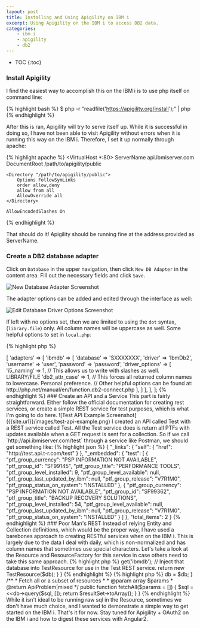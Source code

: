 ```yaml
---
layout: post
title: Installing and Using Apigility on IBM i
excerpt: Using Apigility on the IBM i to access DB2 data.
categories:
    - ibm i
    - apigility
    - db2
---
```


* TOC
{:toc}

### Install Apigility

I find the easiest way to accomplish this on the IBM i is to use php itself on command line:

{% highlight bash %}
$ php -r "readfile('https://apigility.org/install');" | php
{% endhighlight %}

After this is ran, Apigility will try to serve itself up. While it is successful in doing so, I have not been able
to visit Apigility without errors when it is running this way on the IBM i. Therefore, I set it up normally through
apache:

{% highlight apache %}
<VirtualHost *:80>
    ServerName api.ibmiserver.com
    DocumentRoot /path/to/apigility/public

    <Directory "/path/to/apigility/public">
        Options FollowSymLinks
        order allow,deny
        allow from all
        AllowOverride all
    </Directory>

    AllowEncodedSlashes On
</VirtualHost>
{% endhighlight %}

That should do it! Apigility should be running fine at the address provided as ServerName.

### Create a DB2 database adapter

Click on `Database` in the upper navigation, then click `New DB Adapter` in the content area.
Fill out the necessary fields and click `Save`.

![New Database Adapter Screenshot]({{site.url}}/images/new-database-adapter.png)

The adapter options can be added and edited through the interface as well:

![Edit Database Driver Options Screenshot]({{site.url}}/images/edit-database-driver-options.png)

If left with no options set, then we are limited to using the `dot` syntax, (`library.file`) only. All column names
will be uppercase as well. Some helpful options to set in `local.php`:

{% highlight php %}
<?php
// config/autoload/local.php
return [
    'db' => [
        'adapters' => [
            'ibmdb' => [
                'database' => 'SXXXXXXX',
                'driver' => 'IbmDb2',
                'username' => 'user',
                'password' => 'password',
                'driver_options' => [
                    'i5_naming' => 1, // This allows us to write with slashes as well. LIBRARY/FILE
                    'db2_attr_case' => 1, // This forces all returned column names to lowercase. Personal preference.
                    // Other helpful options can be found at: http://php.net/manual/en/function.db2-connect.php
                ],
            ]
        ],
    ],
];
{% endhighlight %}

### Create an API and a Service

This part is fairly straightforward. Either follow the official documentation for creating rest services, or create
a simple REST service for test purposes, which is what I'm going to do here.

![Test API Example Screenshot]({{site.url}}/images/test-api-example.png)

I created an API called Test with a REST service called Test. All the Test service does is return all PTFs with
updates available when a GET request is sent for a collection.

So if we call `http://api.ibmiserver.com/test` through a service like Postman, we should get something like:

{% highlight json %}
{
  "_links": {
    "self": {
      "href": "http://test.api.t-r.com/test"
    }
  },
  "_embedded": {
    "test": [
      {
        "ptf_group_currency": "PSP INFORMATION NOT AVAILABLE",
        "ptf_group_id": "SF99145",
        "ptf_group_title": "PERFORMANCE TOOLS",
        "ptf_group_level_installed": 9,
        "ptf_group_level_available": null,
        "ptf_group_last_updated_by_ibm": null,
        "ptf_group_release": "V7R1M0",
        "ptf_group_status_on_system": "INSTALLED"
      },
      {
        "ptf_group_currency": "PSP INFORMATION NOT AVAILABLE",
        "ptf_group_id": "SF99362",
        "ptf_group_title": "BACKUP RECOVERY SOLUTIONS",
        "ptf_group_level_installed": 54,
        "ptf_group_level_available": null,
        "ptf_group_last_updated_by_ibm": null,
        "ptf_group_release": "V7R1M0",
        "ptf_group_status_on_system": "INSTALLED"
      }
    ]
  },
  "total_items": 2
}
{% endhighlight %}

### Poor Man's REST

Instead of relying Entity and Collection definitions, which would be the proper way, I have used a barebones approach
to creating RESTful services when on the IBM i. This is largely due to the data I deal with daily, which is
non-normalized and has column names that sometimes use special characters. Let's take a look at the
Resource and ResourceFactory for this service in case others need to take this same approach.

{% highlight php %}
<?php
// module/Test/src/V1/Rest/Test/TestResourceFactory.php
namespace Test\V1\Rest\Test;

class TestResourceFactory
{
    /**
     * This is so PHPStorm knows what type of Object $services is.
     * @param \Zend\ServiceManager\ServiceManager $services
     * @return TestResource
     */
    public function __invoke($services)
    {
        // Grab the ibmdb service we created earlier to define our database
        $db = $services->get('ibmdb');

        // Inject that database into TestResource for use in the Test REST service.
        return new TestResource($db);
    }
}
{% endhighlight %}

{% highlight php %}
<?php
// module/Test/src/V1/Rest/Test/TestResource.php
namespace Test\V1\Rest\Test;

use ZF\ApiProblem\ApiProblem;
use ZF\Rest\AbstractResourceListener;

class TestResource extends AbstractResourceListener
{
    /**
     * Define $db variable
     * @var \Zend\Db\Adapter\Adapter $db
     */
    private $db;

    public function __construct($db) {
        // Initiate $db variable with what is injected from the factory
        $this->db = $db;
    }

    /**
     * Fetch all or a subset of resources
     *
     * @param  array $params
     * @return ApiProblem|mixed
     */
    public function fetchAll($params = [])
    {
        $sql = <<<SQL
SELECT * FROM SYSTOOLS.GROUP_PTF_CURRENCY
ORDER BY PTF_GROUP_LEVEL_AVAILABLE - PTF_GROUP_LEVEL_INSTALLED DESC
SQL;

        $resultSet = $this->db->query($sql, []);

        return $resultSet->toArray();
    }
}

{% endhighlight %}

While it isn't ideal to be running raw sql in the Resource, sometimes we don't have much choice, and I wanted
to demonstrate a simple way to get started on the IBM i. That's it for now. Stay tuned for
Apigility + OAuth2 on the IBM i and how to digest these services with Angular2.

